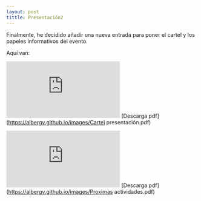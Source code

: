 ```yaml
---
layout: post
tittle: Presentación2
---
```


Finalmente, he decidido añadir una nueva entrada para poner el cartel y los papeles informativos del evento.

Aquí van:

![Cartel](https://github.com/albergv/albergv.github.io/blob/9a5303d463988558a78ab6e72c55bc235a02e21d/images/Cartel%20presentaci%C3%B3n.pdf)
[Descarga pdf](https://albergv.github.io/images/Cartel presentación.pdf)

![Papeles informativos](https://github.com/albergv/albergv.github.io/blob/9a5303d463988558a78ab6e72c55bc235a02e21d/images/Proximas%20actividades.pdf)
[Descarga pdf](https://albergv.github.io/images/Proximas actividades.pdf)
